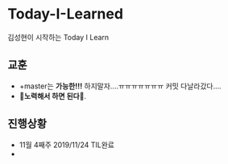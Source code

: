 # Today-I-Learned
김성현이 시작하는 Today I Learn



## 교훈

* +master는 **가능한!!!** 하지말자....ㅠㅠㅠㅠㅠㅠㅠ 커밋 다날라갔다....  
* **:black_heart:노력해서 하면 된다:black_heart:**.





## 진행상황

* 11월 4째주 2019/11/24 TIL완료 
* 